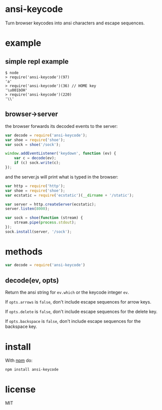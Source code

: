 # ansi-keycode

Turn browser keycodes into ansi characters and escape sequences.

# example

## simple repl example

```
$ node
> require('ansi-keycode')(97)
'a'
> require('ansi-keycode')(36) // HOME key
'\u001bOH'
> require('ansi-keycode')(220)
'\\'
```

## browser->server

the browser forwards its decoded events to the server:

``` js
var decode = require('ansi-keycode');
var shoe = require('shoe');
var sock = shoe('/sock');

window.addEventListener('keydown', function (ev) {
    var c = decode(ev);
    if (c) sock.write(c);
});
```

and the server.js will print what is typed in the browser:

``` js
var http = require('http');
var shoe = require('shoe');
var ecstatic = require('ecstatic')(__dirname + '/static');

var server = http.createServer(ecstatic);
server.listen(8000);

var sock = shoe(function (stream) {
    stream.pipe(process.stdout);
});
sock.install(server, '/sock');
```

# methods

``` js
var decode = require('ansi-keycode')
```

## decode(ev, opts)

Return the ansi string for `ev.which` or the keycode integer `ev`.

If `opts.arrows` is `false`, don't include escape sequences for arrow keys.

If `opts.delete` is `false`, don't include escape sequences for the delete key.

If `opts.backspace` is `false`, don't include escape sequences for the backspace
key.

# install

With [npm](https://npmjs.org) do:

```
npm install ansi-keycode
```

# license

MIT
